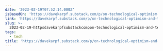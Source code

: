 ```yaml
---
date: '2023-02-19T07:52:14.000Z'
isBasedOn: 'https://davekarpf.substack.com/p/on-technological-optimism-and-technological'
link: 'https://davekarpf.substack.com/p/on-technological-optimism-and-technological'
slug: >-
  2023-02-19-httpsdavekarpfsubstackcompon-technological-optimism-and-technological
tags:
  - tech
title: 'https://davekarpf.substack.com/p/on-technological-optimism-and-technological'
---
```


